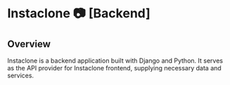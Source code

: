 # Instaclone 📷 [Backend]

## Overview

Instaclone is a backend application built with Django and Python. It serves as the
API provider for Instaclone frontend, supplying necessary data and services.